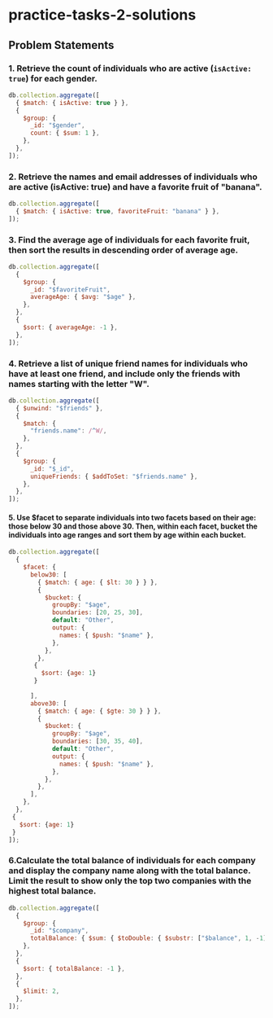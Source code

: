 # practice-tasks-2-solutions

## Problem Statements

### 1. Retrieve the count of individuals who are active (`isActive: true`) for each gender.

```javascript
db.collection.aggregate([
  { $match: { isActive: true } },
  {
    $group: {
      _id: "$gender",
      count: { $sum: 1 },
    },
  },
]);
```

### 2. Retrieve the names and email addresses of individuals who are active (isActive: true) and have a favorite fruit of "banana".

```javascript
db.collection.aggregate([
  { $match: { isActive: true, favoriteFruit: "banana" } },
]);
```

### 3. Find the average age of individuals for each favorite fruit, then sort the results in descending order of average age.

```javascript
db.collection.aggregate([
  {
    $group: {
      _id: "$favoriteFruit",
      averageAge: { $avg: "$age" },
    },
  },
  {
    $sort: { averageAge: -1 },
  },
]);
```

### 4. Retrieve a list of unique friend names for individuals who have at least one friend, and include only the friends with names starting with the letter "W".

```javascript
db.collection.aggregate([
  { $unwind: "$friends" },
  {
    $match: {
      "friends.name": /^W/,
    },
  },
  {
    $group: {
      _id: "$_id",
      uniqueFriends: { $addToSet: "$friends.name" },
    },
  },
]);
```

#### 5. Use $facet to separate individuals into two facets based on their age: those below 30 and those above 30. Then, within each facet, bucket the individuals into age ranges and sort them by age within each bucket.

```javascript
db.collection.aggregate([
  {
    $facet: {
      below30: [
        { $match: { age: { $lt: 30 } } },
        {
          $bucket: {
            groupBy: "$age",
            boundaries: [20, 25, 30],
            default: "Other",
            output: {
              names: { $push: "$name" },
            },
          },
        },
       {
         $sort: {age: 1}
       }
       
      ],
      above30: [
        { $match: { age: { $gte: 30 } } },
        {
          $bucket: {
            groupBy: "$age",
            boundaries: [30, 35, 40],
            default: "Other",
            output: {
              names: { $push: "$name" },
            },
          },
        },
      ],
    },
  },
 {
   $sort: {age: 1}
 }
]);
```

### 6.Calculate the total balance of individuals for each company and display the company name along with the total balance. Limit the result to show only the top two companies with the highest total balance.

```javascript
db.collection.aggregate([
  {
    $group: {
      _id: "$company",
      totalBalance: { $sum: { $toDouble: { $substr: ["$balance", 1, -1] } } },
    },
  },
  {
    $sort: { totalBalance: -1 },
  },
  {
    $limit: 2,
  },
]);
```
